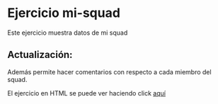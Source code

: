 # Ejercicio mi-squad
 Este ejercicio muestra datos de mi squad

## Actualización:

Además permite hacer comentarios con respecto a cada miembro del squad.

El ejercicio en HTML se puede ver haciendo click [aquí](https://sagicary.github.io/mi-squad/)
